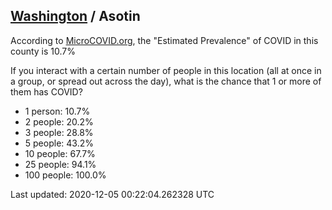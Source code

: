 
## [Washington](/united-states/washington) / Asotin

According to [MicroCOVID.org](http://microcovid.org),
the "Estimated Prevalence" of COVID in this county is 10.7%

If you interact with a certain number of people in this location
(all at once in a group, or spread out across the day), what is the chance that
1 or more of them has COVID?

- 1 person: 10.7%
- 2 people: 20.2%
- 3 people: 28.8%
- 5 people: 43.2%
- 10 people: 67.7%
- 25 people: 94.1%
- 100 people: 100.0%

Last updated: 2020-12-05 00:22:04.262328 UTC
